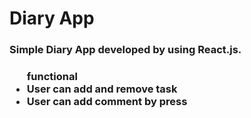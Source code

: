 # Diary App

<h3>Simple Diary App developed by using React.js.<h3>
<ul>functional
 <li>User can add and remove task</li>
 <li>User can add comment by press </li>
<ul>
